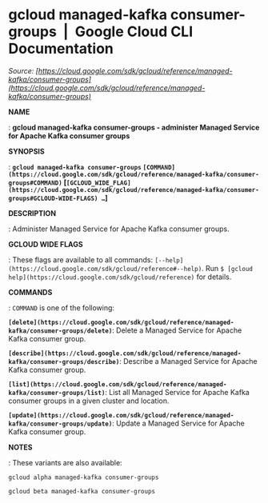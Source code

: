 # gcloud managed-kafka consumer-groups  |  Google Cloud CLI Documentation

*Source: [https://cloud.google.com/sdk/gcloud/reference/managed-kafka/consumer-groups](https://cloud.google.com/sdk/gcloud/reference/managed-kafka/consumer-groups)*

**NAME**

: **gcloud managed-kafka consumer-groups - administer Managed Service for Apache Kafka consumer groups**

**SYNOPSIS**

: **`gcloud managed-kafka consumer-groups` `[COMMAND](https://cloud.google.com/sdk/gcloud/reference/managed-kafka/consumer-groups#COMMAND)` [`[GCLOUD_WIDE_FLAG](https://cloud.google.com/sdk/gcloud/reference/managed-kafka/consumer-groups#GCLOUD-WIDE-FLAGS) …`]**

**DESCRIPTION**

: Administer Managed Service for Apache Kafka consumer groups.

**GCLOUD WIDE FLAGS**

: These flags are available to all commands: `[--help](https://cloud.google.com/sdk/gcloud/reference#--help)`.
Run `$ [gcloud help](https://cloud.google.com/sdk/gcloud/reference)` for details.

**COMMANDS**

: ``COMMAND`` is one of the following:

**`[delete](https://cloud.google.com/sdk/gcloud/reference/managed-kafka/consumer-groups/delete)`**:
Delete a Managed Service for Apache Kafka consumer group.

**`[describe](https://cloud.google.com/sdk/gcloud/reference/managed-kafka/consumer-groups/describe)`**:
Describe a Managed Service for Apache Kafka consumer group.

**`[list](https://cloud.google.com/sdk/gcloud/reference/managed-kafka/consumer-groups/list)`**:
List all Managed Service for Apache Kafka consumer groups in a given cluster and
location.

**`[update](https://cloud.google.com/sdk/gcloud/reference/managed-kafka/consumer-groups/update)`**:
Update a Managed Service for Apache Kafka consumer group.

**NOTES**

: These variants are also available:

```
gcloud alpha managed-kafka consumer-groups
```

```
gcloud beta managed-kafka consumer-groups
```